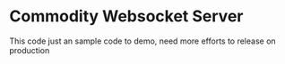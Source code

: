 # Commodity Websocket Server
This code just an sample code to demo, need more efforts to release on production